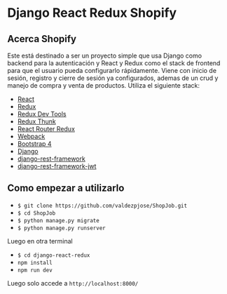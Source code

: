 # Django React Redux Shopify

## Acerca Shopify

Este está destinado a ser un proyecto simple que usa Django como backend para la autenticación y React y Redux como el stack de frontend para que el usuario pueda configurarlo rápidamente. Viene con inicio de sesión, registro y cierre de sesión ya configurados, ademas de un crud y manejo de compra y venta de productos.  Utiliza el siguiente stack:
* [React](https://facebook.github.io/react/)
* [Redux](http://redux.js.org/docs/introduction/)
* [Redux Dev Tools](https://github.com/gaearon/redux-devtools)
* [Redux Thunk](https://github.com/gaearon/redux-thunk)
* [React Router Redux](https://github.com/reactjs/react-router-redux)
* [Webpack](https://webpack.js.org/)
* [Bootstrap 4](https://v4-alpha.getbootstrap.com/)
* [Django](https://www.djangoproject.com/)
* [django-rest-framework](http://www.django-rest-framework.org/)
* [django-rest-framework-jwt](https://github.com/GetBlimp/django-rest-framework-jwt)

## Como empezar a utilizarlo

* `$ git clone https://github.com/valdezpjose/ShopJob.git`
* `$ cd ShopJob`
* `$ python manage.py migrate`
* `$ python manage.py runserver`

Luego en otra terminal

* `$ cd django-react-redux`
* `npm install`
* `npm run dev`

Luego solo accede a `http://localhost:8000/`
